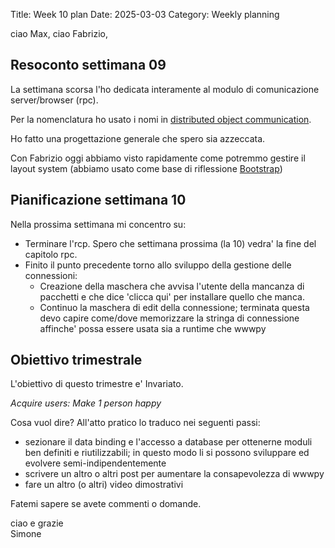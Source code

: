 Title: Week 10 plan
Date: 2025-03-03
Category: Weekly planning

ciao Max, ciao Fabrizio,

## **Resoconto settimana 09**

La settimana scorsa l'ho dedicata interamente al modulo di comunicazione server/browser (rpc).

Per la nomenclatura ho usato i nomi in [distributed object communication](https://en.wikipedia.org/wiki/Distributed_object_communication).

Ho fatto una progettazione generale che spero sia azzeccata.

Con Fabrizio oggi abbiamo visto rapidamente come potremmo gestire il layout system (abbiamo usato come base di riflessione [Bootstrap](https://getbootstrap.com/docs/5.3/layout/grid/))

## **Pianificazione settimana 10**

Nella prossima settimana mi concentro su:

- Terminare l'rcp. Spero che settimana prossima (la 10) vedra' la fine del capitolo rpc.
- Finito il punto precedente torno allo sviluppo della gestione delle connessioni:
  - Creazione della maschera che avvisa l'utente della mancanza di pacchetti e che dice 'clicca qui' per installare quello che manca.
  - Continuo la maschera di edit della connessione; terminata questa devo capire come/dove memorizzare la stringa di connessione affinche' possa essere usata sia a runtime che wwwpy

## **Obiettivo trimestrale**

L'obiettivo di questo trimestre e' Invariato.

*Acquire users: Make 1 person happy*

Cosa vuol dire? All'atto pratico lo traduco nei seguenti passi:

- sezionare il data binding e l'accesso a database per ottenerne moduli ben definiti e riutilizzabili; in questo modo li si possono sviluppare ed evolvere semi-indipendentemente
- scrivere un altro o altri post per aumentare la consapevolezza di wwwpy
- fare un altro (o altri) video dimostrativi

Fatemi sapere se avete commenti o domande.

ciao e grazie  
Simone